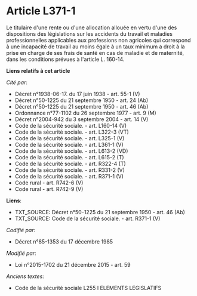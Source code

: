 # Article L371-1

Le titulaire d'une rente ou d'une allocation allouée en vertu d'une des dispositions des législations sur les accidents du
travail et maladies professionnelles applicables aux professions non agricoles qui correspond à une incapacité de travail au
moins égale à un taux minimum a droit à la prise en charge de ses frais de santé en cas de maladie et de maternité, dans les
conditions prévues à l'article L. 160-14.

**Liens relatifs à cet article**

_Cité par_:

  - Décret n°1938-06-17. du 17 juin 1938 - art. 55-1 (V)
  - Décret n°50-1225 du 21 septembre 1950 - art. 24 (Ab)
  - Décret n°50-1225 du 21 septembre 1950 - art. 46 (Ab)
  - Ordonnance n°77-1102 du 26 septembre 1977 - art. 9 (M)
  - Décret n°2004-942 du 3 septembre 2004 - art. 14 (V)
  - Code de la sécurité sociale. - art. L160-14 (V)
  - Code de la sécurité sociale. - art. L322-3 (VT)
  - Code de la sécurité sociale. - art. L325-1 (V)
  - Code de la sécurité sociale. - art. L361-1 (V)
  - Code de la sécurité sociale. - art. L613-2 (VD)
  - Code de la sécurité sociale. - art. L615-2 (T)
  - Code de la sécurité sociale. - art. R322-4 (T)
  - Code de la sécurité sociale. - art. R331-2 (V)
  - Code de la sécurité sociale. - art. R371-1 (V)
  - Code rural - art. R742-6 (V)
  - Code rural - art. R742-9 (V)

**Liens**:

  - TXT_SOURCE: Décret n°50-1225 du 21 septembre 1950 - art. 46 (Ab)
  - TXT_SOURCE: Code de la sécurité sociale. - art. R371-1 (V)

_Codifié par_:

  - Décret n°85-1353 du 17 décembre 1985

_Modifié par_:

  - Loi n°2015-1702 du 21 décembre 2015 - art. 59

_Anciens textes_:

  - Code de la sécurité sociale L255 I ELEMENTS LEGISLATIFS
